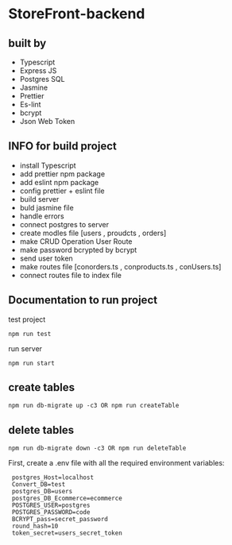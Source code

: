# StoreFront-backend

## built by

- Typescript
- Express JS
- Postgres SQL
- Jasmine
- Prettier
- Es-lint
- bcrypt
- Json Web Token

## INFO for build project

- install Typescript
- add prettier npm package
- add eslint npm package
- config prettier + eslint file
- build server
- buld jasmine file
- handle errors
- connect postgres to server
- create modles file [users , proudcts , orders]
- make CRUD Operation User Route
- make password bcrypted by bcrypt
- send user token
- make routes file [conorders.ts , conproducts.ts , conUsers.ts]
- connect routes file to index file

## Documentation to run project

test project

`npm run test`

run server

`npm run start`

## create tables

`npm run db-migrate up -c3 OR npm run createTable`

## delete tables

`npm run db-migrate down -c3 OR npm run deleteTable`

First, create a .env file with all the required environment variables:

```
 postgres_Host=localhost
 Convert_DB=test
 postgres_DB=users
 postgres_DB_Ecommerce=ecommerce
 POSTGRES_USER=postgres
 POSTGRES_PASSWORD=code
 BCRYPT_pass=secret_password
 round_hash=10
 token_secret=users_secret_token
```
